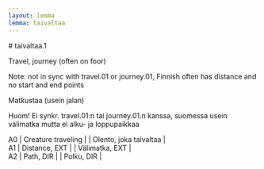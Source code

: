 ```yaml
---
layout: lemma
lemma: taivaltaa
---
```


<div class="sense">
# <span class="sensename">taivaltaa.1</span>

<span class="description">Travel, journey (often on foor)</span>

Note: not in sync with travel.01 or journey.01, Finnish often has distance and no start and end points

<span class="description">Matkustaa (usein jalan)</span>

Huom! Ei synkr. travel.01:n tai journey.01.n kanssa, suomessa usein välimatka mutta ei alku- ja loppupaikkaa

A0 | Creature traveling |   | Olento, joka taivaltaa |  
A1 | Distance, EXT |   | Välimatka, EXT |  
A2 | Path, DIR |   | Polku, DIR |  

</div>

